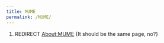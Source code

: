 ```yaml
---
title: MUME
permalink: /MUME/
---
```


1.  REDIRECT [<About:MUME>](About:MUME "wikilink") {It should be the
    same page, no?}